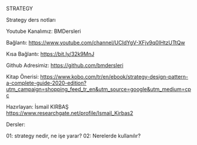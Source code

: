 STRATEGY

Strategy ders notları

Youtube Kanalımız: BMDersleri

Bağlantı: https://www.youtube.com/channel/UCIdYgV-XFjv9q0IHtzUTtQw

Kısa Bağlantı: https://bit.ly/32k9MnJ

Github Adresimiz: https://github.com/bmdersleri

Kitap Önerisi: https://www.kobo.com/tr/en/ebook/strategy-design-pattern-a-complete-guide-2020-edition?utm_campaign=shopping_feed_tr_en&utm_source=google&utm_medium=cpc

Hazırlayan: İsmail KIRBAŞ https://www.researchgate.net/profile/Ismail_Kirbas2

Dersler:

01: strategy nedir, ne işe yarar? 02: Nerelerde kullanılır? 